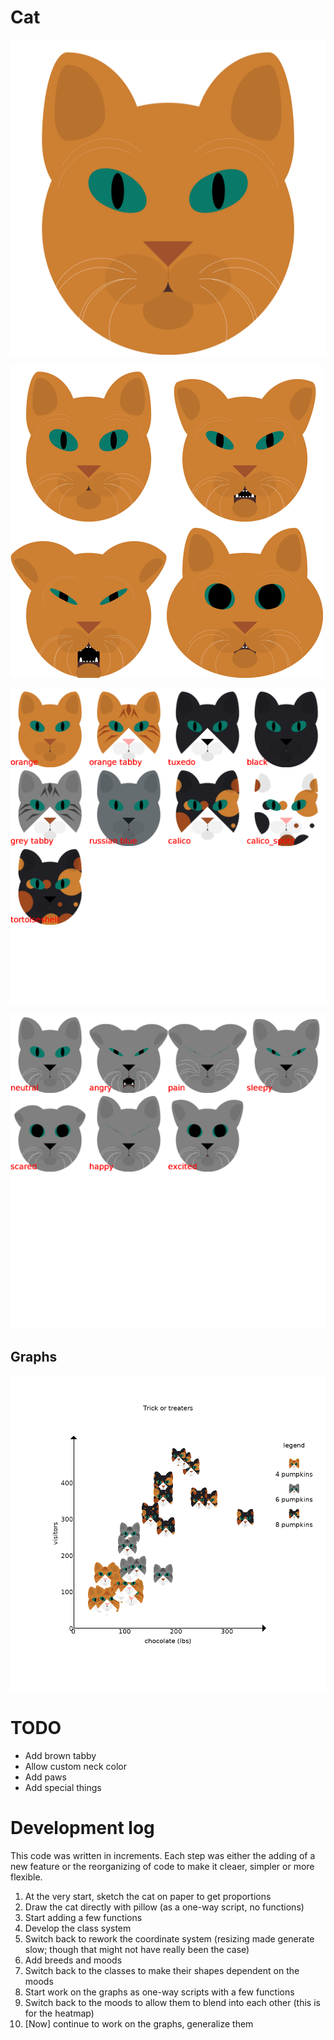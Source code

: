 # Cat

!["A cat rendering"](./cat.png)

!["Various cats"](./collage.png)

!["Various patterns"](./pattern_collage.png)

!["Various moods"](./mood_collage.png)

## Graphs

!["A bubble chart"](./bubblechart.png)

# TODO

  * Add brown tabby
  * Allow custom neck color
  * Add paws
  * Add special things

# Development log

This code was written in increments. Each step was either the adding of a new feature or the reorganizing of code to make it cleaer, simpler or more flexible.

  1. At the very start, sketch the cat on paper to get proportions
  2. Draw the cat directly with pillow (as a one-way script, no functions)
  3. Start adding a few functions
  4. Develop the class system
  5. Switch back to rework the coordinate system (resizing made generate slow; though that might not have really been the case)
  6. Add breeds and moods
  7. Switch back to the classes to make their shapes dependent on the moods
  8. Start work on the graphs as one-way scripts with a few functions
  9. Switch back to the moods to allow them to blend into each other (this is for the heatmap)
  10. [Now] continue to work on the graphs, generalize them
